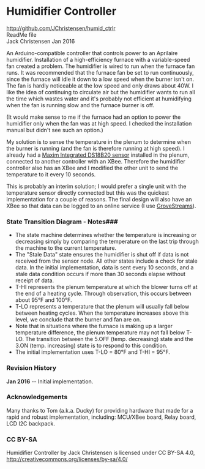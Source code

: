 # Humidifier Controller #
http://github.com/JChristensen/humid_ctrlr  
ReadMe file  
Jack Christensen Jan 2016  

An Arduino-compatible controller that controls power to an Aprilaire humidifier. Installation of a high-efficiency furnace with a variable-speed fan created a problem. The humidifier is wired to run when the furnace fan runs. It was recommended that the furnace fan be set to run continuously, since the furnace will idle it down to a low speed when the burner isn't on. The fan is hardly noticeable at the low speed and only draws about 40W. I like the idea of continuing to circulate air but the humidifier wants to run all the time which wastes water and it's probably not efficient at humidifying when the fan is running slow and the furnace burner is off.

(It would make sense to me if the furnace had an option to power the humidifier only when the fan was at high speed. I checked the installation manual but didn't see such an option.)

My solution is to sense the temperature in the plenum to determine when the burner is running (and the fan is therefore running at high speed). I already had a [Maxim Integrated DS18B20 sensor](https://www.maximintegrated.com/en/products/analog/sensors-and-sensor-interface/DS18B20.html) installed in the plenum, connected to another controller with an XBee. Therefore the humidifier controller also has an XBee and I modified the other unit to send the temperature to it every 10 seconds.

This is probably an interim solution; I would prefer a single unit with the temperature sensor directly connected but this was the quickest implementation for a couple of reasons. The final design will also have an XBee so that data can be logged to an online service (I use [GroveStreams](https://grovestreams.com/)).

### State Transition Diagram - Notes###

- The state machine determines whether the temperature is increasing or decreasing simply by comparing the temperature on the last trip through the machine to the current temperature.
- The "Stale Data" state ensures the humidifier is shut off if data is not received from the sensor node. All other states include a check for stale data. In the initial implementation, data is sent every 10 seconds, and a stale data condition occurs if more than 30 seconds elapse without receipt of data.
- T-HI represents the plenum temperature at which the blower turns off at the end of a heating cycle. Through observation, this occurs between about 95°F and 100°F.
- T-LO represents a temperature that the plenum will usually fall below between heating cycles. When the temperature increases above this level, we conclude that the burner and fan are on.
- Note that in situations where the furnace is making up a larger temperature difference, the plenum temperature may not fall below T-LO. The transition between the 5.OFF (temp. decreasing) state and the 3.ON (temp. increasing) state is to respond to this condition.
- The initial implementation uses T-LO = 80°F and T-HI = 95°F.

### Revision History ###

**Jan 2016** -- Initial implementation.
### Acknowledgements ###
Many thanks to Tom (a.k.a. Ducky) for providing hardware that made for a rapid and robust implementation, including: MCU/XBee board, Relay board, LCD I2C backpack.

### CC BY-SA ###
Humidifier Controller by Jack Christensen is licensed under CC BY-SA 4.0, http://creativecommons.org/licenses/by-sa/4.0/
